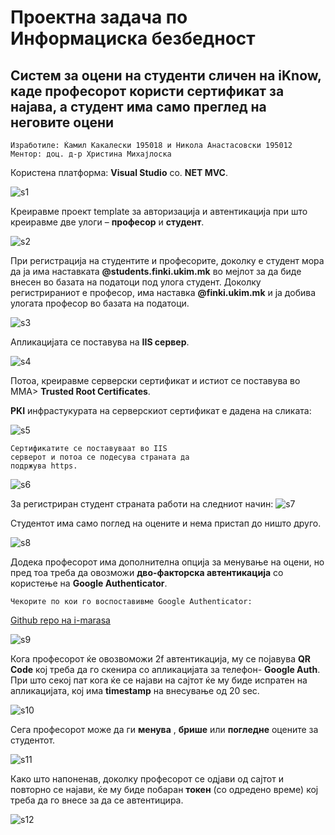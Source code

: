 # Проектна задача по Информациска безбедност

## Систем за оцени на студенти сличен на iKnow, каде професорот користи сертификат за најава, а студент има само преглед на неговите оцени

```
Изработиле: Ќамил Какалески 195018 и Никола Анастасовски 195012
Ментор: доц. д-р Христина Михајлоска
```

Користена платформа: **Visual Studio** со. **NET MVC**.


![s1](Screenshot_1.png)


Креиравме проект template за авторизација и автентикација при што
креиравме две улоги – **професор** и **студент**.


![s2](Screenshot_2.png)


При регистрација на студентите и професорите, доколку е студент мора да
ја има наставката **@students.finki.ukim.mk** во мејлот за да биде внесен во
базата на податоци под улога студент. Доколку регистрираниот е
професор, има наставка **@finki.ukim.mk** и ја добива улогата професор во
базата на податоци.


![s3](Screenshot_3.png)


Апликацијата се поставува на **IIS сервер**.


![s4](Screenshot_4.png)


Потоа, креиравме серверски сертификат и истиот
се поставува во MMA> **Trusted Root Certificates**.

**PKI** инфрастукурата на серверскиот сертификат е
дадена на сликата:


![s5](Screenshot_5.png)


```
Сертификатите се поставуваат во IIS
серверот и потоа се подесува страната да
подржува https.
```


![s6](Screenshot_6.png)


За регистриран студент страната работи на следниот начин:
![s7](Screenshot_7.png)


Студентот има само поглед на оцените и нема пристап до ништо друго.


![s8](Screenshot_8.png)


Додека професорот има дополнителна опција за менување на оцени, но
пред тоа треба да овозможи **дво-факторска автентикација** со користење
на **Google Authenticator**.
```
Чекорите по кои го воспоставивме Google Authenticator: 
```
[Github repo на i-marasa](https://github.com/i-marasa/ASPMVC_2FAuth) 

![s9](Screenshot_9.png)


Кога професорот ќе овозвоможи 2f автентикација, му се појавува **QR Code**
кој треба да го скенира со апликацијата за телефон- **Google Auth**. При што
секој пат кога ќе се најави на сајтот ќе му биде испратен на апликацијата,
кој има **timestamp** на внесување од 20 sec.


![s10](Screenshot_10.png)


Сега професорот може да ги **менува** , **брише** или **погледне** оцените за
студентот.


![s11](Screenshot_11.png)


Како што напоненав, доколку професорот се одјави од сајтот и повторно
се најави, ќе му биде побаран **токен** (со одредено време) кој треба да го
внесе за да се автентицира.


![s12](Screenshot_12.png)



